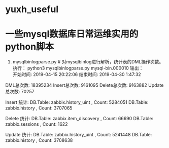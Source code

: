 # yuxh_useful
# 一些mysql数据库日常运维实用的python脚本

1. mysqlbinlogparse.py   # 对mysqlbinlog进行解析，统计表的DML操作次数。
执行：   python3 mysqlbinlogparse.py mysql-bin.000010
输出：  
开始时间:  2019-04-15 20:22:06 
结束时间:  2019-04-30  1:47:32 

DML总次数:  18395234
  Insert总次数:  9161095
  Delete总次数:  9163882
  Update总次数:  70257

Insert 统计: 
  DB.Table: zabbix.history_uint ,  Count: 5284051
  DB.Table: zabbix.history ,  Count: 3707065


Delete 统计: 
  DB.Table: zabbix.item_discovery ,  Count: 66690
  DB.Table: zabbix.sessions ,  Count: 1622


Update 统计: 
  DB.Table: zabbix.history_uint ,  Count: 5241448
  DB.Table: zabbix.history ,  Count: 3708638
